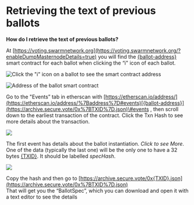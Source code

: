 # Retrieving the text of previous ballots

**How do I retrieve the text of previous ballots?**

At [https://voting.swarmnetwork.org](https://voting.swarmnetwork.org/?enableDumpMasternodeDetails=true) you will find the [{ballot-address}](https://archive.secure.vote/0x%7BTXID%7D.json) smart contract for each ballot when clicking the “i" icon of each ballot.

![Click the &quot;i&quot; icon on a ballot to see the smart contract address](../../.gitbook/assets/image%20%281%29.png)

![Address of the ballot smart contract ](../../.gitbook/assets/image%20%285%29.png)

Go to the "Events” tab in etherscan with [https://etherscan.io/address/](https://etherscan.io/address/%7Baddress%7D#events)[{ballot-address}](https://archive.secure.vote/0x%7BTXID%7D.json)\#events , then scroll down to the earliest transaction of the contract. Click the Txn Hash to see more details about the transaction.

![](../../.gitbook/assets/image%20%283%29.png)

The first event has details about the ballot instantiation. _Click to see More_. One of the data \(typically the last one\) will be the only one to have a 32 bytes [{TXID}](https://archive.secure.vote/0x%7BTXID%7D.json). It should be labelled _specHash_.  


![](../../.gitbook/assets/image%20%286%29.png)

Copy the hash and then go to [https://archive.secure.vote/0x{TXID}.json](https://archive.secure.vote/0x%7BTXID%7D.json)  
That will get you the “BallotSpec”, which you can download and open it with a text editor to see the details

